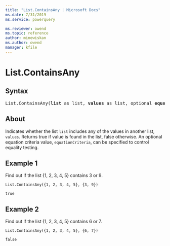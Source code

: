```yaml
---
title: "List.ContainsAny | Microsoft Docs"
ms.date: 7/31/2019
ms.service: powerquery

ms.reviewer: owend
ms.topic: reference
author: minewiskan
ms.author: owend
manager: kfile
---
```

# List.ContainsAny

## Syntax

<pre>
List.ContainsAny(<b>list</b> as list, <b>values</b> as list, optional <b>equationCriteria</b> as any) as logical
</pre>
  
## About  
Indicates whether the list `list` includes any of the values in another list, `values`. Returns true if value is found in the list, false otherwise. An optional equation criteria value, `equationCriteria`, can be specified to control equality testing. 

## Example 1
Find out if the list {1, 2, 3, 4, 5} contains 3 or 9.

```powerquery-m
List.ContainsAny({1, 2, 3, 4, 5}, {3, 9})
```

`true`

## Example 2
Find out if the list {1, 2, 3, 4, 5} contains 6 or 7.

```powerquery-m
List.ContainsAny({1, 2, 3, 4, 5}, {6, 7})
```

`false`
